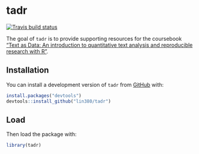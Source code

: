 
<!-- README.md is generated from README.Rmd. Please edit that file -->

# tadr

<!-- badges: start -->

[![Travis build
status](https://travis-ci.com/lin380/tadr.svg?branch=master)](https://travis-ci.com/lin380/tadr)
<!-- badges: end -->

The goal of `tadr` is to provide supporting resources for the coursebook
[“Text as Data: An introduction to quantitative text analysis and
reproducible research with R”](https://lin380.github.io/coursebook/).

## Installation

<!-- You can install the released version of tadr from [CRAN](https://CRAN.R-project.org) with: -->

You can install a development version of `tadr` from
[GitHub](https://github.com/) with:

``` r
install.packages("devtools")
devtools::install_github("lin380/tadr")
```

## Load

Then load the package with:

``` r
library(tadr)
```
